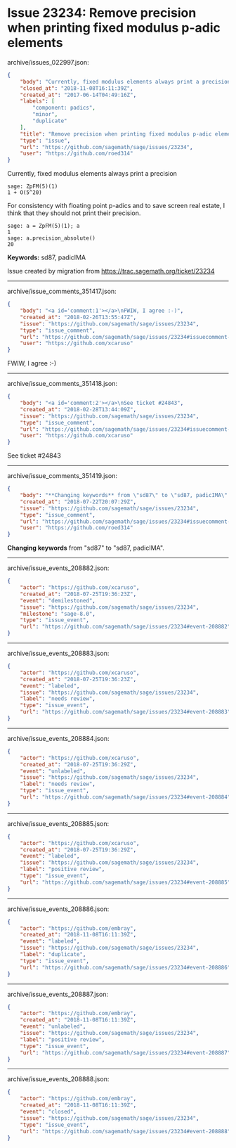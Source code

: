 # Issue 23234: Remove precision when printing fixed modulus p-adic elements

archive/issues_022997.json:
```json
{
    "body": "Currently, fixed modulus elements always print a precision\n\n```\nsage: ZpFM(5)(1)\n1 + O(5^20)\n```\nFor consistency with floating point p-adics and to save screen real estate, I think that they should not print their precision.\n\n```\nsage: a = ZpFM(5)(1); a\n1\nsage: a.precision_absolute()\n20\n```\n\n**Keywords:** sd87, padicIMA\n\nIssue created by migration from https://trac.sagemath.org/ticket/23234\n\n",
    "closed_at": "2018-11-08T16:11:39Z",
    "created_at": "2017-06-14T04:49:16Z",
    "labels": [
        "component: padics",
        "minor",
        "duplicate"
    ],
    "title": "Remove precision when printing fixed modulus p-adic elements",
    "type": "issue",
    "url": "https://github.com/sagemath/sage/issues/23234",
    "user": "https://github.com/roed314"
}
```
Currently, fixed modulus elements always print a precision

```
sage: ZpFM(5)(1)
1 + O(5^20)
```
For consistency with floating point p-adics and to save screen real estate, I think that they should not print their precision.

```
sage: a = ZpFM(5)(1); a
1
sage: a.precision_absolute()
20
```

**Keywords:** sd87, padicIMA

Issue created by migration from https://trac.sagemath.org/ticket/23234





---

archive/issue_comments_351417.json:
```json
{
    "body": "<a id='comment:1'></a>\nFWIW, I agree :-)",
    "created_at": "2018-02-26T13:55:47Z",
    "issue": "https://github.com/sagemath/sage/issues/23234",
    "type": "issue_comment",
    "url": "https://github.com/sagemath/sage/issues/23234#issuecomment-351417",
    "user": "https://github.com/xcaruso"
}
```

<a id='comment:1'></a>
FWIW, I agree :-)



---

archive/issue_comments_351418.json:
```json
{
    "body": "<a id='comment:2'></a>\nSee ticket #24843",
    "created_at": "2018-02-28T13:44:09Z",
    "issue": "https://github.com/sagemath/sage/issues/23234",
    "type": "issue_comment",
    "url": "https://github.com/sagemath/sage/issues/23234#issuecomment-351418",
    "user": "https://github.com/xcaruso"
}
```

<a id='comment:2'></a>
See ticket #24843



---

archive/issue_comments_351419.json:
```json
{
    "body": "**Changing keywords** from \"sd87\" to \"sd87, padicIMA\".",
    "created_at": "2018-07-22T20:07:29Z",
    "issue": "https://github.com/sagemath/sage/issues/23234",
    "type": "issue_comment",
    "url": "https://github.com/sagemath/sage/issues/23234#issuecomment-351419",
    "user": "https://github.com/roed314"
}
```

**Changing keywords** from "sd87" to "sd87, padicIMA".



---

archive/issue_events_208882.json:
```json
{
    "actor": "https://github.com/xcaruso",
    "created_at": "2018-07-25T19:36:23Z",
    "event": "demilestoned",
    "issue": "https://github.com/sagemath/sage/issues/23234",
    "milestone": "sage-8.0",
    "type": "issue_event",
    "url": "https://github.com/sagemath/sage/issues/23234#event-208882"
}
```



---

archive/issue_events_208883.json:
```json
{
    "actor": "https://github.com/xcaruso",
    "created_at": "2018-07-25T19:36:23Z",
    "event": "labeled",
    "issue": "https://github.com/sagemath/sage/issues/23234",
    "label": "needs review",
    "type": "issue_event",
    "url": "https://github.com/sagemath/sage/issues/23234#event-208883"
}
```



---

archive/issue_events_208884.json:
```json
{
    "actor": "https://github.com/xcaruso",
    "created_at": "2018-07-25T19:36:29Z",
    "event": "unlabeled",
    "issue": "https://github.com/sagemath/sage/issues/23234",
    "label": "needs review",
    "type": "issue_event",
    "url": "https://github.com/sagemath/sage/issues/23234#event-208884"
}
```



---

archive/issue_events_208885.json:
```json
{
    "actor": "https://github.com/xcaruso",
    "created_at": "2018-07-25T19:36:29Z",
    "event": "labeled",
    "issue": "https://github.com/sagemath/sage/issues/23234",
    "label": "positive review",
    "type": "issue_event",
    "url": "https://github.com/sagemath/sage/issues/23234#event-208885"
}
```



---

archive/issue_events_208886.json:
```json
{
    "actor": "https://github.com/embray",
    "created_at": "2018-11-08T16:11:39Z",
    "event": "labeled",
    "issue": "https://github.com/sagemath/sage/issues/23234",
    "label": "duplicate",
    "type": "issue_event",
    "url": "https://github.com/sagemath/sage/issues/23234#event-208886"
}
```



---

archive/issue_events_208887.json:
```json
{
    "actor": "https://github.com/embray",
    "created_at": "2018-11-08T16:11:39Z",
    "event": "unlabeled",
    "issue": "https://github.com/sagemath/sage/issues/23234",
    "label": "positive review",
    "type": "issue_event",
    "url": "https://github.com/sagemath/sage/issues/23234#event-208887"
}
```



---

archive/issue_events_208888.json:
```json
{
    "actor": "https://github.com/embray",
    "created_at": "2018-11-08T16:11:39Z",
    "event": "closed",
    "issue": "https://github.com/sagemath/sage/issues/23234",
    "type": "issue_event",
    "url": "https://github.com/sagemath/sage/issues/23234#event-208888"
}
```
